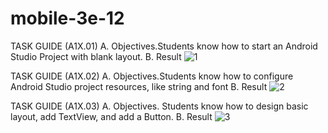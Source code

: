 # mobile-3e-12
TASK GUIDE (A1X.01)
A.	Objectives.Students know how to start an Android Studio Project with blank layout.
B.	Result
![1](https://user-images.githubusercontent.com/56153134/94881716-50109d80-0490-11eb-8283-f600c542c414.png)


TASK GUIDE (A1X.02)
A.	Objectives.Students know how to configure Android Studio project resources, like string and font
B.	Result
![2](https://user-images.githubusercontent.com/56153134/94881723-54d55180-0490-11eb-8795-f9cbe82b1497.png)


TASK GUIDE (A1X.03)
A.	Objectives. Students know how to design basic layout, add TextView, and add a Button.
B.	Result
![3](https://user-images.githubusercontent.com/56153134/94881728-57d04200-0490-11eb-8aa5-de9e822b0609.png)
